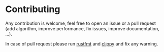 # Contributing

Any contribution is welcome, feel free to open an issue or a pull request (add algorithm, improve performance,
fix issues, improve documentation, ...).

In case of pull request please run [rustfmt](https://github.com/rust-lang/rustfmt) and
[clippy](https://github.com/rust-lang/rust-clippy) and fix any warning.